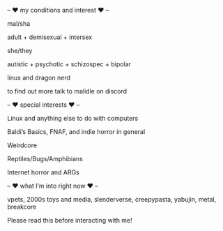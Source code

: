 – ❤ my conditions and interest ❤ –

mal/sha

adult + demisexual + intersex

she/they

autistic + psychotic + schizospec + bipolar

linux and dragon nerd

to find out more talk to malidle on discord

– ❤ special interests ❤ –

Linux and anything else to do with computers

Baldi’s Basics, FNAF, and indie horror in general

Weirdcore

Reptiles/Bugs/Amphibians

Internet horror and ARGs

– ❤ what I’m into right now ❤ –

vpets, 2000s toys and media, slenderverse, creepypasta, yabujin, metal, breakcore

Please read this before interacting with me!
